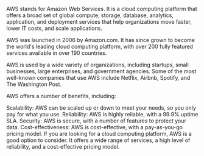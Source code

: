
AWS stands for Amazon Web Services. It is a cloud computing platform that offers a broad set of global compute, storage, database, analytics, application, and deployment services that help organizations move faster, lower IT costs, and scale applications.

AWS was launched in 2006 by Amazon.com. It has since grown to become the world's leading cloud computing platform, with over 200 fully featured services available in over 190 countries.

AWS is used by a wide variety of organizations, including startups, small businesses, large enterprises, and government agencies. Some of the most well-known companies that use AWS include Netflix, Airbnb, Spotify, and The Washington Post.

AWS offers a number of benefits, including:

Scalability: AWS can be scaled up or down to meet your needs, so you only pay for what you use.
Reliability: AWS is highly reliable, with a 99.9% uptime SLA.
Security: AWS is secure, with a number of features to protect your data.
Cost-effectiveness: AWS is cost-effective, with a pay-as-you-go pricing model.
If you are looking for a cloud computing platform, AWS is a good option to consider. It offers a wide range of services, a high level of reliability, and a cost-effective pricing model.

